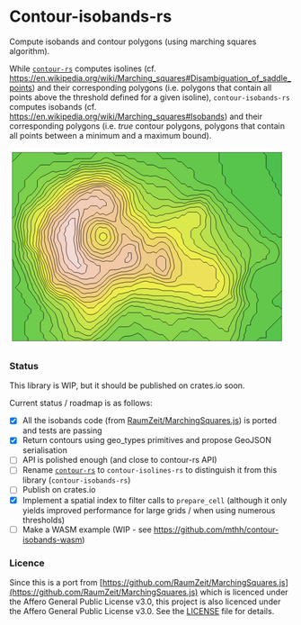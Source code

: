 # Contour-isobands-rs

Compute isobands and contour polygons (using marching squares algorithm).

While [`contour-rs`](https://github.com/mthh/contour-rs) computes isolines (cf. https://en.wikipedia.org/wiki/Marching_squares#Disambiguation_of_saddle_points) and
their corresponding polygons (i.e. polygons that contain all points above the threshold defined for a given isoline),
`contour-isobands-rs` computes isobands (cf. https://en.wikipedia.org/wiki/Marching_squares#Isobands) and their
corresponding polygons (i.e. *true* contour polygons, polygons that contain all points between a minimum and a maximum bound).

![](illustration.png)

### Status

This library is WIP, but it should be published on crates.io soon.

Current status / roadmap is as follows:

- [x] All the isobands code (from [RaumZeit/MarchingSquares.js](https://github.com/RaumZeit/MarchingSquares.js)) is ported and tests are passing
- [x] Return contours using geo_types primitives and propose GeoJSON serialisation
- [ ] API is polished enough (and close to contour-rs API)
- [ ] Rename [`contour-rs`](https://github.com/mthh/contour-rs)  to `contour-isolines-rs` to distinguish it from this library (`contour-isobands-rs`)
- [ ] Publish on crates.io
- [x] Implement a spatial index to filter calls to `prepare_cell` (although it only yields improved performance for large grids / when using numerous thresholds)
- [ ] Make a WASM example (WIP - see https://github.com/mthh/contour-isobands-wasm)

### Licence

Since this is a port from [https://github.com/RaumZeit/MarchingSquares.js](https://github.com/RaumZeit/MarchingSquares.js) which is licenced under the Affero General Public License v3.0, this project is also licenced under the Affero General Public License v3.0.
See the [LICENSE](LICENSE) file for details.